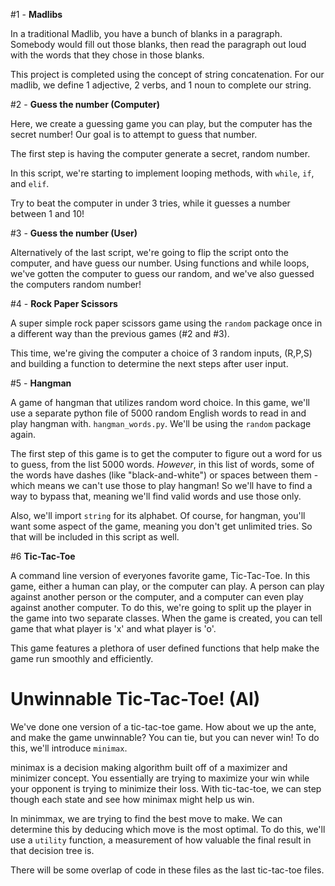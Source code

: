 #1 - **Madlibs**

In a traditional Madlib, you have a bunch of blanks in a paragraph. Somebody would fill out those blanks, then read the paragraph out loud with the words that they chose in those blanks.

This project is completed using the concept of string concatenation.
For our madlib, we define 1 adjective, 2 verbs, and 1 noun to complete our string.

#2 - **Guess the number (Computer)**

Here, we create a guessing game you can play, but the computer has the secret number! Our goal is to attempt to guess that number.

The first step is having the computer generate a secret, random number. 

In this script, we're starting to implement looping methods, with `while`, `if`, and `elif`.  

Try to beat the computer in under 3 tries, while it guesses a number between 1 and 10!

#3 - **Guess the number (User)**

Alternatively of the last script, we're going to flip the script onto the computer, and have guess our number. Using functions and while loops, we've gotten the computer to guess our random, and we've also guessed the computers random number!

#4 - **Rock Paper Scissors**

A super simple rock paper scissors game using the `random` package once in a different way than the previous games (#2 and #3).

This time, we're giving the computer a choice of 3 random inputs, (R,P,S) and building a function to determine the next steps after user input.
 
#5 - **Hangman**

A game of hangman that utilizes random word choice. In this game, we'll use a separate python file of 5000 random English words to read in and play hangman with. `hangman_words.py`.
We'll be using the `random` package again.

The first step of this game is to get the computer to figure out a word for us to guess, from the list 5000 words. 
*However*, in this list of words, some of the words have dashes (like "black-and-white") or spaces between them - which means we can't use those to play hangman! So we'll have to find a way to bypass that, meaning we'll find valid words and use those only.

Also, we'll import `string` for its alphabet. Of course, for hangman, you'll want some aspect of the game, meaning you don't get unlimited tries. So that will be included in this script as well.

#6 **Tic-Tac-Toe**

A command line version of everyones favorite game, Tic-Tac-Toe. In this game, either a human can play, or the computer can play. A person can play against another person or the computer, and a computer can even play against another computer. To do this, we're going to split up the player in the game into two separate classes. 
When the game is created, you can tell game that what player is 'x' and what player is 'o'.

This game features a plethora of user defined functions that help make the game run smoothly and efficiently.

# **Unwinnable Tic-Tac-Toe! (AI)**

We've done one version of a tic-tac-toe game. How about we up the ante, and make the game unwinnable? You can tie, but you can never win! To do this, we'll introduce `minimax`.

minimax is a decision making algorithm built off of a maximizer and minimizer concept. You essentially are trying to maximize your win while your opponent is trying to minimize their loss. With tic-tac-toe, we can step though each state and see how minimax might help us win.

In minimmax, we are trying to find the best move to make. We can determine this by deducing which move is the most optimal. To do this, we'll use a `utility` function, a measurement of how valuable the final result in that decision tree is.

There will be some overlap of code in these files as the last tic-tac-toe files.